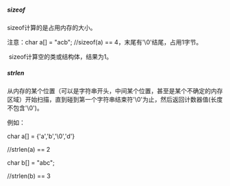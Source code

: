 ##### sizeof

sizeof计算的是占用内存的大小。

注意：char a[] = "acb"; //sizeof(a) == 4，末尾有'\0'结尾，占用1字节。

​	    sizeof计算空的类或结构体，结果为1。

##### strlen

从内存的某个位置（可以是字符串开头，中间某个位置，甚至是某个不确定的内存区域）开始扫描，直到碰到第一个字符串结束符'\0'为止，然后返回计数器值(长度不包含'\0')。

例如：

char a[] = {'a','b','\0','d'}

//strlen(a) == 2

char b[] = "abc";

//strlen(b) == 3